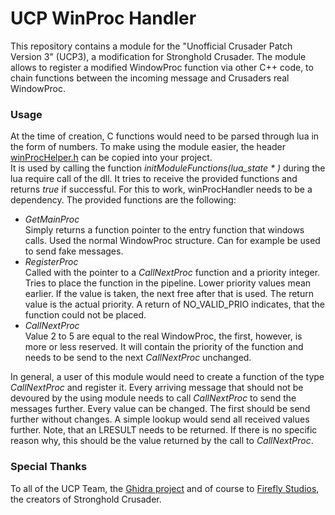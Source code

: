# UCP WinProc Handler

This repository contains a module for the "Unofficial Crusader Patch Version 3" (UCP3), a modification for Stronghold Crusader.
The module allows to register a modified WindowProc function via other C++ code, to chain functions between the incoming message and Crusaders real WindowProc.

### Usage

At the time of creation, C functions would need to be parsed through lua in the form of numbers. To make using the module easier, the header [winProcHelper.h](ucp_winProcHandler/ucp_winProcHandler/winProcHandler.h) can be copied into your project.  
It is used by calling the function *initModuleFunctions(lua_state * )* during the lua require call of the dll. It tries to receive the provided functions and returns *true* if successful. For this to work, winProcHandler needs to be a dependency.
The provided functions are the following:

* *GetMainProc*  
  Simply returns a function pointer to the entry function that windows calls. Used the normal WindowProc structure. Can for example be used to send fake messages.
* *RegisterProc*  
  Called with the pointer to a *CallNextProc* function and a priority integer. Tries to place the function in the pipeline. Lower priority values mean earlier. If the value is taken, the next free after that is used. The return value is the actual priority. A return of NO_VALID_PRIO indicates, that the function could not be placed.
* *CallNextProc*  
  Value 2 to 5 are equal to the real WindowProc, the first, however, is more or less reserved. It will contain the priority of the function and needs to be send to the next *CallNextProc* unchanged.

In general, a user of this module would need to create a function of the type *CallNextProc* and register it. Every arriving message that should not be devoured by the using module needs to call *CallNextProc* to send the messages further. Every value can be changed. The first should be send further without changes. A simple lookup would send all received values further. Note, that an LRESULT needs to be returned. If there is no specific reason why, this should be the value returned by the call to *CallNextProc*.

### Special Thanks

To all of the UCP Team, the [Ghidra project](https://github.com/NationalSecurityAgency/ghidra) and
of course to [Firefly Studios](https://fireflyworlds.com/), the creators of Stronghold Crusader.
